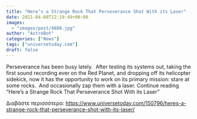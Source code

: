 ```yaml
---
title: "Here’s a Strange Rock That Perseverance Shot With its Laser"
date: 2021-04-08T12:19:49+00:00
images:
  - "images/post/4680.jpg"
author: "AstroBot"
categories: ["News"]
tags: ["universetoday.com"]
draft: false
---
```


Perseverance has been busy lately.  After testing its systems out, taking the first sound recording ever on the Red Planet, and dropping off its helicopter sidekick, now it has the opportunity to work on its primary mission: stare at some rocks.  And occasionally zap them with a laser. Continue reading “Here’s a Strange Rock That Perseverance Shot With its Laser” 

Διαβάστε περισσότερα: https://www.universetoday.com/150796/heres-a-strange-rock-that-perseverance-shot-with-its-laser/
